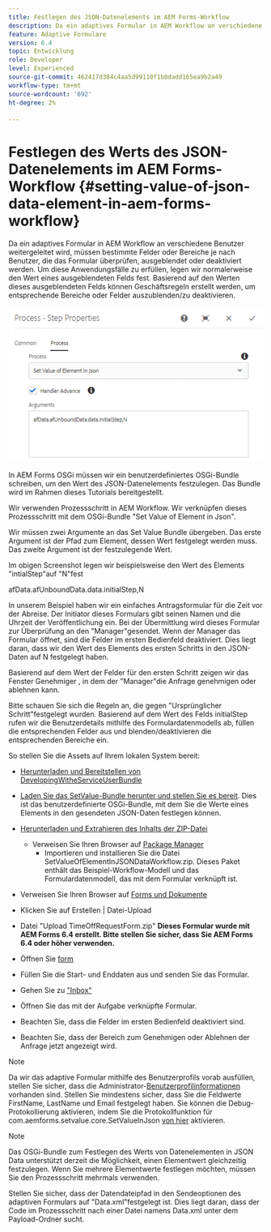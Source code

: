 ```yaml
---
title: Festlegen des JSON-Datenelements im AEM Forms-Workflow
description: Da ein adaptives Formular in AEM Workflow an verschiedene Benutzer weitergeleitet wird, müssen bestimmte Felder oder Bereiche je nach Benutzer, die das Formular überprüfen, ausgeblendet oder deaktiviert werden. Um diese Anwendungsfälle zu erfüllen, legen wir normalerweise den Wert eines ausgeblendeten Felds fest. Basierend auf den Werten dieses ausgeblendeten Felds können Geschäftsregeln erstellt werden, um entsprechende Bereiche oder Felder auszublenden/zu deaktivieren.
feature: Adaptive Formulare
version: 6.4
topic: Entwicklung
role: Developer
level: Experienced
source-git-commit: 462417d384c4aa5d99110f1b8dadd165ea9b2a49
workflow-type: tm+mt
source-wordcount: '692'
ht-degree: 2%

---
```



# Festlegen des Werts des JSON-Datenelements im AEM Forms-Workflow {#setting-value-of-json-data-element-in-aem-forms-workflow}

Da ein adaptives Formular in AEM Workflow an verschiedene Benutzer weitergeleitet wird, müssen bestimmte Felder oder Bereiche je nach Benutzer, die das Formular überprüfen, ausgeblendet oder deaktiviert werden. Um diese Anwendungsfälle zu erfüllen, legen wir normalerweise den Wert eines ausgeblendeten Felds fest. Basierend auf den Werten dieses ausgeblendeten Felds können Geschäftsregeln erstellt werden, um entsprechende Bereiche oder Felder auszublenden/zu deaktivieren.

![Festlegen des Werts eines Elements in den JSON-Daten](assets/capture-3.gif)

In AEM Forms OSGi müssen wir ein benutzerdefiniertes OSGi-Bundle schreiben, um den Wert des JSON-Datenelements festzulegen. Das Bundle wird im Rahmen dieses Tutorials bereitgestellt.

Wir verwenden Prozessschritt in AEM Workflow. Wir verknüpfen dieses Prozessschritt mit dem OSGi-Bundle &quot;Set Value of Element in Json&quot;.

Wir müssen zwei Argumente an das Set Value Bundle übergeben. Das erste Argument ist der Pfad zum Element, dessen Wert festgelegt werden muss. Das zweite Argument ist der festzulegende Wert.

Im obigen Screenshot legen wir beispielsweise den Wert des Elements &quot;intialStep&quot;auf &quot;N&quot;fest

afData.afUnboundData.data.initialStep,N

In unserem Beispiel haben wir ein einfaches Antragsformular für die Zeit vor der Abreise. Der Initiator dieses Formulars gibt seinen Namen und die Uhrzeit der Veröffentlichung ein. Bei der Übermittlung wird dieses Formular zur Überprüfung an den &quot;Manager&quot;gesendet. Wenn der Manager das Formular öffnet, sind die Felder im ersten Bedienfeld deaktiviert. Dies liegt daran, dass wir den Wert des Elements des ersten Schritts in den JSON-Daten auf N festgelegt haben.

Basierend auf dem Wert der Felder für den ersten Schritt zeigen wir das Fenster Genehmiger , in dem der &quot;Manager&quot;die Anfrage genehmigen oder ablehnen kann.

Bitte schauen Sie sich die Regeln an, die gegen &quot;Ursprünglicher Schritt&quot;festgelegt wurden. Basierend auf dem Wert des Felds initialStep rufen wir die Benutzerdetails mithilfe des Formulardatenmodells ab, füllen die entsprechenden Felder aus und blenden/deaktivieren die entsprechenden Bereiche ein.

So stellen Sie die Assets auf Ihrem lokalen System bereit:

* [Herunterladen und Bereitstellen von DevelopingWitheServiceUserBundle](/help/forms/assets/common-osgi-bundles/DevelopingWithServiceUser.jar)

* [Laden Sie das SetValue-Bundle herunter und stellen Sie es bereit](/help/forms/assets/common-osgi-bundles/SetValueApp.core-1.0-SNAPSHOT.jar). Dies ist das benutzerdefinierte OSGi-Bundle, mit dem Sie die Werte eines Elements in den gesendeten JSON-Daten festlegen können.

* [Herunterladen und Extrahieren des Inhalts der ZIP-Datei](assets/set-value-jsondata.zip)
   * Verweisen Sie Ihren Browser auf [Package Manager](http://localhost:4502/crx/packmgr/index.jsp)
      * Importieren und installieren Sie die Datei SetValueOfElementInJSONDataWorkflow.zip. Dieses Paket enthält das Beispiel-Workflow-Modell und das Formulardatenmodell, das mit dem Formular verknüpft ist.

* Verweisen Sie Ihren Browser auf [Forms und Dokumente](http://localhost:4502/aem/forms.html/content/dam/formsanddocuments)
* Klicken Sie auf Erstellen | Datei-Upload
* Datei &quot;Upload TimeOffRequestForm.zip&quot;
   **Dieses Formular wurde mit AEM Forms 6.4 erstellt. Bitte stellen Sie sicher, dass Sie AEM Forms 6.4 oder höher verwenden.**
* Öffnen Sie [form](http://localhost:4502/content/dam/formsanddocuments/timeoffrequest/jcr:content?wcmmode=disabled)
* Füllen Sie die Start- und Enddaten aus und senden Sie das Formular.
* Gehen Sie zu [&quot;Inbox&quot;](http://localhost:4502/aem/inbox)
* Öffnen Sie das mit der Aufgabe verknüpfte Formular.
* Beachten Sie, dass die Felder im ersten Bedienfeld deaktiviert sind.
* Beachten Sie, dass der Bereich zum Genehmigen oder Ablehnen der Anfrage jetzt angezeigt wird.

>[!NOTE]
>
>Da wir das adaptive Formular mithilfe des Benutzerprofils vorab ausfüllen, stellen Sie sicher, dass die Administrator-[Benutzerprofilinformationen ](http://localhost:4502/security/users.html) vorhanden sind. Stellen Sie mindestens sicher, dass Sie die Feldwerte FirstName, LastName und Email festgelegt haben.
>Sie können die Debug-Protokollierung aktivieren, indem Sie die Protokollfunktion für com.aemforms.setvalue.core.SetValueInJson [von hier](http://localhost:4502/system/console/slinglog) aktivieren.

>[!NOTE]
>
>Das OSGi-Bundle zum Festlegen des Werts von Datenelementen in JSON Data unterstützt derzeit die Möglichkeit, einen Elementwert gleichzeitig festzulegen. Wenn Sie mehrere Elementwerte festlegen möchten, müssen Sie den Prozessschritt mehrmals verwenden.
>
>Stellen Sie sicher, dass der Datendateipfad in den Sendeoptionen des adaptiven Formulars auf &quot;Data.xml&quot;festgelegt ist. Dies liegt daran, dass der Code im Prozessschritt nach einer Datei namens Data.xml unter dem Payload-Ordner sucht.
